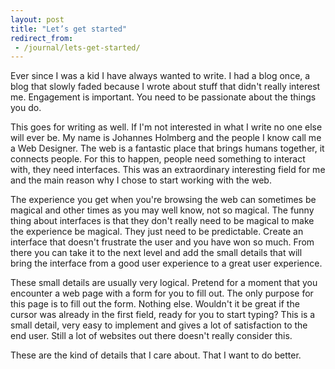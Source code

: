 ```yaml
---
layout: post
title: "Let’s get started"
redirect_from:
 - /journal/lets-get-started/
---
```


Ever since I was a kid I have always wanted to write. I had a blog once, a blog that slowly faded because I wrote about stuff that didn't really interest me. Engagement is important. You need to be passionate about the things you do.

This goes for writing as well. If I'm not interested in what I write no one else will ever be. My name is Johannes Holmberg and the people I know call me a Web Designer. The web is a fantastic place that brings humans together, it connects people. For this to happen, people need something to interact with, they need interfaces. This was an extraordinary interesting field for me and the main reason why I chose to start working with the web.

The experience you get when you're browsing the web can sometimes be magical and other times as you may well know, not so magical. The funny thing about interfaces is that they don't really need to be magical to make the experience be magical. They just need to be predictable. Create an interface that doesn't frustrate the user and you have won so much. From there you can take it to the next level and add the small details that will bring the interface from a good user experience to a great user experience.

These small details are usually very logical. Pretend for a moment that you encounter a web page with a form for you to fill out. The only purpose for this page is to fill out the form. Nothing else. Wouldn't it be great if the cursor was already in the first field, ready for you to start typing? This is a small detail, very easy to implement and gives a lot of satisfaction to the end user. Still a lot of websites out there doesn't really consider this.

These are the kind of details that I care about. That I want to do better.
